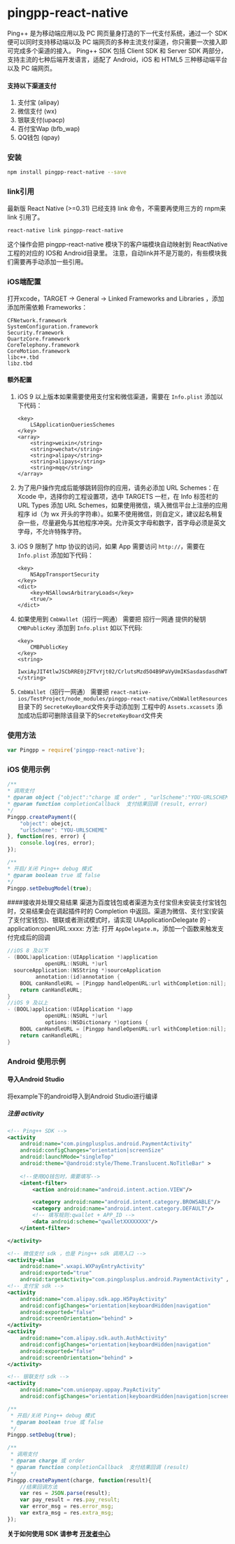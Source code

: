 # pingpp-react-native
Ping++ 是为移动端应用以及 PC 网页量身打造的下一代支付系统，通过一个 SDK 便可以同时支持移动端以及 PC 端网页的多种主流支付渠道，你只需要一次接入即可完成多个渠道的接入。 Ping++ SDK 包括 Client SDK 和 Server SDK 两部分，支持主流的七种后端开发语言，适配了 Android，iOS 和 HTML5 三种移动端平台以及 PC 端网页。

#### 支持以下渠道支付
1. 支付宝 (alipay)
2. 微信支付 (wx)
3. 银联支付(upacp)
4. 百付宝Wap (bfb_wap)
5. QQ钱包 (qpay)

### 安装
```sh
npm install pingpp-react-native --save
```

### link引用
最新版 React Native (>=0.31) 已经支持 link 命令，不需要再使用三方的 rnpm来 link 引用了。
```sh
react-native link pingpp-react-native
```
这个操作会把 pingpp-react-native 模块下的客户端模块自动映射到 ReactNative工程的对应的 IOS和 Android目录里。 注意，自动link并不是万能的，有些模块我们需要再手动添加一些引用。

### iOS端配置
 打开xcode，TARGET -> General -> Linked Frameworks and Libraries ，添加添加所需依赖 Frameworks：

```
CFNetwork.framework
SystemConfiguration.framework
Security.framework
QuartzCore.framework
CoreTelephony.framework
CoreMotion.framework
libc++.tbd
libz.tbd
```

#### 额外配置
1. iOS 9 以上版本如果需要使用支付宝和微信渠道，需要在 `Info.plist` 添加以下代码：

    ```
    <key>
        LSApplicationQueriesSchemes
    </key>
    <array>
        <string>weixin</string>
        <string>wechat</string>
        <string>alipay</string>
        <string>alipays</string>
        <string>mqq</string>
    </array>
    ```

2. 为了用户操作完成后能够跳转回你的应用，请务必添加 URL Schemes：在 Xcode 中，选择你的工程设置项，选中 TARGETS 一栏，在 Info 标签栏的 URL Types 添加 URL Schemes，如果使用微信，填入微信平台上注册的应用程序 id（为 wx 开头的字符串）。如果不使用微信，则自定义，建议起名稍复杂一些，尽量避免与其他程序冲突。允许英文字母和数字，首字母必须是英文字母，不允许特殊字符。

3. iOS 9 限制了 http 协议的访问，如果 App 需要访问 `http://`，需要在 `Info.plist` 添加如下代码：

    ```
    <key>
        NSAppTransportSecurity
    </key>
    <dict>
        <key>NSAllowsArbitraryLoads</key>
        <true/>
    </dict>
    ```

4. 如果使用到 `CmbWallet`（招行一网通） 需要把 招行一网通 提供的秘钥`CMBPublicKey` 添加到 `Info.plist`  如以下代码:

    ```
    <key>
        CMBPublicKey
    </key>          
    <string>
        IwxiAyJIT4tlwJSCbRRE0jZFTvYjt02/CrlutsMzd5O4B9PaVyUmIKSasdasdasdhWTyp3Bb9T7c9ujiUJOJ8y7893grwEae9yiOBoBmByVsCMTaxnc+lMr7A9ifk48Tz61WxsxnQTyYzrIVbuerQIUi3PSORwcPMRqi+XLX8qPXkNpLT9dMvjOasdasdasdUaAdPFc2YFHwl9dHf2ydQsxh1BHvaVO0OO+GtZ04ZKjxRyJW2HfghKLJijl;XTjrWSNizcdoefFKQsTdzvcPNvx7PsxuXKo9SosheeS/SHPk9sGNdwvL55yEBA8gNs0XZbkxJYjuwrwsQInC/N6QSaI0f0kyTA==
    </string>
    ```

5. `CmbWallet`（招行一网通）  需要把 `react-native-ios/TestProject/node_modules/pingpp-react-native/CmbWalletResources`目录下的 `SecreteKeyBoard`文件夹手动添加到 工程中的 `Assets.xcassets` 添加成功后即可删除该目录下的`SecreteKeyBoard`文件夹

### 使用方法
```jsx
var Pingpp = require('pingpp-react-native');
```

### iOS 使用示例 
```jsx
/** 
* 调用支付
* @param object {"object":"charge 或 order" , "urlScheme":"YOU-URLSCHEME"}
* @param function completionCallback  支付结果回调 (result, error)
*/
Pingpp.createPayment({
    "object": obejct,
    "urlScheme": "YOU-URLSCHEME"
}, function(res, error) {
    console.log(res, error);
});

/**
* 开启/关闭 Ping++ debug 模式 
* @param boolean true 或 false
*/ 
Pingpp.setDebugModel(true);  
```

####接收并处理交易结果
渠道为百度钱包或者渠道为支付宝但未安装支付宝钱包时，交易结果会在调起插件时的 Completion 中返回。渠道为微信、支付宝(安装了支付宝钱包)、银联或者测试模式时，请实现 UIApplicationDelegate 的 - application:openURL:xxxx: 方法:
打开 `AppDelegate.m`，添加一个函数来触发支付完成后的回调
```objective-c
//iOS 8 及以下
- (BOOL)application:(UIApplication *)application
            openURL:(NSURL *)url
  sourceApplication:(NSString *)sourceApplication
         annotation:(id)annotation {
    BOOL canHandleURL = [Pingpp handleOpenURL:url withCompletion:nil];
    return canHandleURL;
}
//iOS 9 及以上
- (BOOL)application:(UIApplication *)app
            openURL:(NSURL *)url
            options:(NSDictionary *)options {
    BOOL canHandleURL = [Pingpp handleOpenURL:url withCompletion:nil];
    return canHandleURL;
}
```

### Android 使用示例 
#### 导入Android Studio
将example下的android导入到Android Studio进行编译

##### 注册 activity
``` xml
<!-- Ping++ SDK -->
<activity
    android:name="com.pingplusplus.android.PaymentActivity"
    android:configChanges="orientation|screenSize"
    android:launchMode="singleTop"
    android:theme="@android:style/Theme.Translucent.NoTitleBar" >
    
    <!--使用QQ钱包时，需要填写-->
    <intent-filter>
        <action android:name="android.intent.action.VIEW"/>

        <category android:name="android.intent.category.BROWSABLE"/>
        <category android:name="android.intent.category.DEFAULT"/>
        <!-- 填写规则:qwallet + APP_ID -->
        <data android:scheme="qwalletXXXXXXXX"/>
    </intent-filter>

</activity>

<!-- 微信支付 sdk ，也是 Ping++ sdk 调用入口 -->
<activity-alias
    android:name=".wxapi.WXPayEntryActivity"
    android:exported="true"
    android:targetActivity="com.pingplusplus.android.PaymentActivity" />
<!-- 支付宝 sdk -->
<activity
    android:name="com.alipay.sdk.app.H5PayActivity"
    android:configChanges="orientation|keyboardHidden|navigation"
    android:exported="false"
    android:screenOrientation="behind" >
</activity>
<activity
    android:name="com.alipay.sdk.auth.AuthActivity"
    android:configChanges="orientation|keyboardHidden|navigation"
    android:exported="false"
    android:screenOrientation="behind" >
</activity>

<!-- 银联支付 sdk -->
<activity
    android:name="com.unionpay.uppay.PayActivity"
    android:configChanges="orientation|keyboardHidden|navigation|screenSize" />
```

```jsx
/**
 * 开启/关闭 Ping++ debug 模式 
 * @param boolean true 或 false
 */ 
Pingpp.setDebug(true);

/** 
 * 调用支付
 * @param charge 或 order
 * @param function completionCallback  支付结果回调 (result)
 */
Pingpp.createPayment(charge, function(result){
    //结果回调方法
    var res = JSON.parse(result);
    var pay_result = res.pay_result;
    var error_msg = res.error_msg;
    var extra_msg = res.extra_msg;
});
```

**关于如何使用 SDK 请参考 [开发者中心](https://www.pingxx.com/docs/index)**
